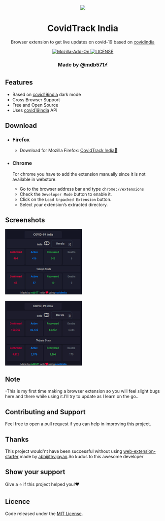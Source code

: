 <div align="center"><img width="150" src="source/assets/icons/favicon-128.png" /></div>
<h1 align="center">CovidTrack India</h1>
<p align="center">Browser extension to get live updates on covid-19 based on <a href="https://covid19india.org">covidindia</a></p>
<div align="center">
  <a href="https://github.com/mdb571/covidtrack-extension/releases/">
    <img src="https://img.shields.io/amo/v/{368574fc-6a14-4943-beb2-4b9dfb0c0a6b}?style=flat-square" alt="Mozilla-Add-On" />
  </a>
  <a href="https://github.com/mdb571/covidtrack-extension/blob/master/LICENSE">
    <img src="https://img.shields.io/github/license/mdb571/covidtrack-extension?style=flat-square" alt="LICENSE" />
  </a>
</div>
<h3 align="center">Made by <a href="https://github.com/mdb571">@mdb571⚡</a></h3>

## Features

- Based on [covid19india](https://api.covid19india.org/) dark mode
- Cross Browser Support
- Free and Open Source
- Uses [covid19india](https://api.covid19india.org/) API

## Download
  - ### Firefox
  
     - Download for Mozilla Firefox: [CovidTrack India🦠](https://addons.mozilla.org/en-US/firefox/addon/covidtrack-india/)

 - ### Chrome
   For chrome you have to add the extension manually since it is not available in webstore.
 
    - Go to the browser address bar and type `chrome://extensions`
    - Check the `Developer Mode` button to enable it.
    - Click on the `Load Unpacked Extension` button.
    - Select your extension’s extracted directory.
  
## Screenshots

<div>
  <img width="250" src="screenshot/1.png" alt="nation" />
</div>
<br/>
<div>
  <img width="250" src="screenshot/2.png" alt="states" />
</div>


## Note

-This is my first time making a browser extension so you will feel slight bugs here and there while using it.I'll try to update as I learn on the go.. 

## Contributing and Support

Feel free to open a pull request if you can help in improving this project.

## Thanks

This project would'nt have been successful without using [web-extension-starter](https://github.com/abhijithvijayan/web-extension-starter) made by [abhijithvijayan](https://github.com/abhijithvijayan).So kudos to this awesome developer


## Show your support

Give a ⭐️ if this project helped you!❤️

## Licence

Code released under the [MIT License](LICENSE).

